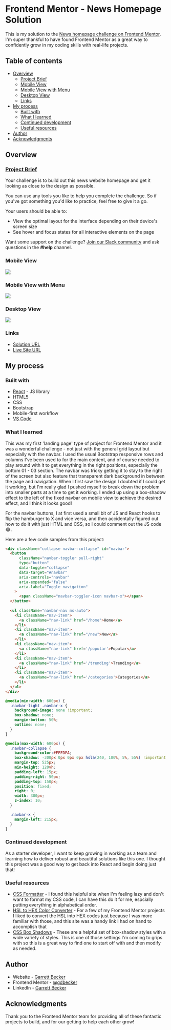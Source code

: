 # Frontend Mentor - News Homepage Solution

This is my solution to the [News homepage challenge on Frontend Mentor](https://www.frontendmentor.io/challenges/news-homepage-H6SWTa1MFl). I'm super thankful to have found Frontend Mentor as a great way to confidently grow in my coding skills with real-life projects. 

## Table of contents

- [Overview](#overview)
  - [Project Brief](#project-brief)
  - [Mobile View](#mobile-view)
  - [Mobile View with Menu](#mobile-view-eith-menu)
  - [Desktop View](#desktop-view)
  - [Links](#links)
- [My process](#my-process)
  - [Built with](#built-with)
  - [What I learned](#what-i-learned)
  - [Continued development](#continued-development)
  - [Useful resources](#useful-resources)
- [Author](#author)
- [Acknowledgments](#acknowledgments)

## Overview

### [Project Brief](./project%20brief/)

Your challenge is to build out this news website homepage and get it looking as close to the design as possible.

You can use any tools you like to help you complete the challenge. So if you've got something you'd like to practice, feel free to give it a go.

Your users should be able to:

- View the optimal layout for the interface depending on their device's screen size
- See hover and focus states for all interactive elements on the page

Want some support on the challenge? [Join our Slack community](https://www.frontendmentor.io/slack) and ask questions in the **#help** channel.

### Mobile View

![](./news-homepage-mobile.jpg)

### Mobile View with Menu

![](./news-homepage-mobile-menu.jpg)

### Desktop View

![](./news-homepage-desktop.jpg)

### Links

- [Solution URL](https://www.frontendmentor.io/solutions/news-homepage-with-react-bootstrap-tkackbvjn1)
- [Live Site URL](https://news-homepage-gdbecker.netlify.app)

## My process

### Built with

- [React](https://reactjs.org/) - JS library
- HTML5
- CSS
- Bootstrap
- Mobile-first workflow
- [VS Code](https://code.visualstudio.com)

### What I learned

This was my first 'landing page' type of project for Frontend Mentor and it was a wonderful challenge - not just with the general grid layout but especially with the navbar. I used the usual Bootstrap responsive rows and columns I've been used to for the main content, and of course needed to play around with it to get everything in the right positions, especially the bottom 01 - 03 section. The navbar was tricky getting it to stay to the right of the screen but also feature that transparent dark background in between the page and navigation. When I first saw the design I doubted if I could get it working, but I'm really glad I pushed myself to break down the problem into smaller parts at a time to get it working. I ended up using a box-shadow effect to the left of the fixed navbar on mobile view to achieve the desired effect, and I think it looks good!

For the navbar buttons, I at first used a small bit of JS and React hooks to flip the hamburger to X and vice versa, and then accidentally figured out how to do it with just HTML and CSS, so I could comment out the JS code 😂.

Here are a few code samples from this project:

```html
<div className="collapse navbar-collapse" id="navbar">
  <button
      className="navbar-toggler pull-right"
      type="button"
      data-toggle="collapse"
      data-target="#navbar"
      aria-controls="navbar"
      aria-expanded="false"
      aria-label="Toggle navigation"
    >
      <span className="navbar-toggler-icon navbar-x"></span>
  </button>
  
  <ul className="navbar-nav ms-auto">
    <li className="nav-item">
      <a className="nav-link" href="/home">Home</a>
    </li>
    <li className="nav-item">
      <a className="nav-link" href="/new">New</a>
    </li>
    <li className="nav-item">
      <a className="nav-link" href='/popular'>Popular</a>
    </li>
    <li className="nav-item">
      <a className="nav-link" href='/trending'>Trending</a>
    </li>
    <li className="nav-item">
      <a className="nav-link" href='/categories'>Categories</a>
    </li>
  </ul>
</div>
```

```css
@media(min-width: 600px) {
  .navbar-light .navbar-x {
    background-image: none !important;
    box-shadow: none;
    margin-bottom: 50%;
    outline: none;
  }
}

@media(max-width: 600px) { 
  .navbar-collapse {
    background-color:#FFFDFA;
    box-shadow: -300px 0px 0px 0px hsla(240, 100%, 5%, 55%) !important;
    margin-top: 525px;
    min-height: 120vh;
    padding-left: 15px;
    padding-right: 50px;
    padding-top: 150px;
    position: fixed;
    right: 0;
    width: 300px;
    z-index: 10;
  }

  .navbar-x {
    margin-left: 215px;
  }
}
```

### Continued development

As a starter developer, I want to keep growing in working as a team and learning how to deliver robust and beautiful solutions like this one. I thought this project was a good way to get back into React and begin doing just that!

### Useful resources

- [CSS Formatter](http://www.lonniebest.com/FormatCSS/) - I found this helpful site when I'm feeling lazy and don't want to format my CSS code, I can have this do it for me, espcially putting everything in alphabetical order.
- [HSL to HEX Color Converter](https://htmlcolors.com/hsl-to-hex) - For a few of my Frontend Mentor projects I liked to convert the HSL into HEX codes just because I was more familiar with those, and this site was a handy link I had on hand to accomplish that
- [CSS Box Shadows](https://getcssscan.com/css-box-shadow-examples) - These are a helpful set of box-shadow styles with a wide variety of styles. This is one of those settings I'm coming to grips with so this is a great way to find one to start off with and then modify as needed.

## Author

- Website - [Garrett Becker]()
- Frontend Mentor - [@gdbecker](https://www.frontendmentor.io/profile/gdbecker)
- LinkedIn - [Garrett Becker](https://www.linkedin.com/in/garrett-becker-923b4a106/)

## Acknowledgments

Thank you to the Frontend Mentor team for providing all of these fantastic projects to build, and for our getting to help each other grow!